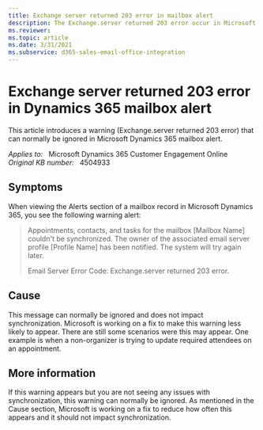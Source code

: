 ```yaml
---
title: Exchange server returned 203 error in mailbox alert
description: The Exchange.server returned 203 error occur in Microsoft Dynamics 365 mailbox alert.
ms.reviewer: 
ms.topic: article
ms.date: 3/31/2021
ms.subservice: d365-sales-email-office-integration
---
```

# Exchange server returned 203 error in Dynamics 365 mailbox alert

This article introduces a warning (Exchange.server returned 203 error) that can normally be ignored in Microsoft Dynamics 365 mailbox alert.

_Applies to:_ &nbsp; Microsoft Dynamics 365 Customer Engagement Online  
_Original KB number:_ &nbsp; 4504933

## Symptoms

When viewing the Alerts section of a mailbox record in Microsoft Dynamics 365, you see the following warning alert:

> Appointments, contacts, and tasks for the mailbox [Mailbox Name] couldn't be synchronized. The owner of the associated email server profile [Profile Name] has been notified. The system will try again later.
>
> Email Server Error Code: Exchange.server returned 203 error.

## Cause

This message can normally be ignored and does not impact synchronization. Microsoft is working on a fix to make this warning less likely to appear. There are still some scenarios were this may appear. One example is when a non-organizer is trying to update required attendees on an appointment.

## More information

If this warning appears but you are not seeing any issues with synchronization, this warning can normally be ignored. As mentioned in the Cause section, Microsoft is working on a fix to reduce how often this appears and it should not impact synchronization.
